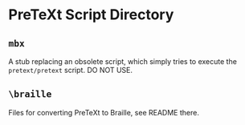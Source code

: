 PreTeXt Script Directory
========================

`mbx`
-----

A stub replacing an obsolete script, which simply tries to
execute the `pretext/pretext` script.  DO NOT USE.

`\braille`
----------

Files for converting PreTeXt to Braille, see README there.



